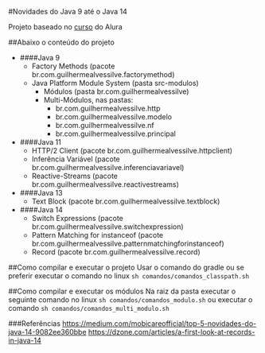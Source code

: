 #Novidades do Java 9 até o Java 14

Projeto baseado no [curso](https://cursos.alura.com.br//course/java-novidades-novos-recursos) do Alura

##Abaixo o conteúdo do projeto
- ####Java 9
    - Factory Methods (pacote br.com.guilhermealvessilve.factorymethod)
    - Java Platform Module System (pasta src-modulos)
        - Módulos (pasta br.com.guilhermealvessilve)
        - Multi-Módulos, nas pastas:
            - br.com.guilhermealvessilve.http
            - br.com.guilhermealvessilve.modelo
            - br.com.guilhermealvessilve.nf
            - br.com.guilhermealvessilve.principal
- ####Java 11
    - HTTP/2 Client (pacote br.com.guilhermealvessilve.httpclient)
    - Inferência Variável (pacote br.com.guilhermealvessilve.inferenciavariavel)
    - Reactive-Streams (pacote br.com.guilhermealvessilve.reactivestreams)
- ####Java 13
    - Text Block (pacote br.com.guilhermealvessilve.textblock)
- ####Java 14
    - Switch Expressions (pacote br.com.guilhermealvessilve.switchexpression)
    - Pattern Matching for instanceof (pacote br.com.guilhermealvessilve.patternmatchingforinstanceof)
    - Record (pacote br.com.guilhermealvessilve.record)

##Como compilar e executar o projeto
Usar o comando do gradle ou se preferir executar o comando 
no linux `sh comandos/comandos_classpath.sh`
    
##Como compilar e executar os módulos
Na raiz da pasta executar o seguinte comando no linux `sh comandos/comandos_modulo.sh` 
ou executar o comando  `sh comandos/comandos_multi_modulo.sh`

###Referências
https://medium.com/mobicareofficial/top-5-novidades-do-java-14-9082ee360bbe
https://dzone.com/articles/a-first-look-at-records-in-java-14

